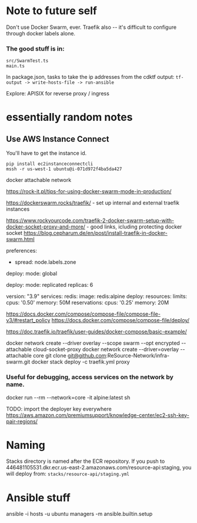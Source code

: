 # Note to future self

Don't use Docker Swarm, ever.
Traefik also -- it's difficult to configure through docker labels alone.

### The good stuff is in:
```
src/SwarmTest.ts
main.ts
```
In package.json, tasks to take the ip addresses from the cdktf output:
`tf-output -> write-hosts-file -> run-ansible`

Explore: APISIX for reverse proxy / ingress

# essentially random notes

## Use AWS Instance Connect

You'll have to get the instance id.

    pip install ec2instanceconnectcli
    mssh -r us-west-1 ubuntu@i-071d972f4ba5da427

docker attachable network

https://rock-it.pl/tips-for-using-docker-swarm-mode-in-production/

https://dockerswarm.rocks/traefik/ - set up internal and external traefik instances

https://www.rockyourcode.com/traefik-2-docker-swarm-setup-with-docker-socket-proxy-and-more/ - good links, icluding protecting docker socket
https://blog.cepharum.de/en/post/install-traefik-in-docker-swarm.html

preferences:

- spread: node.labels.zone

deploy:
mode: global

deploy:
mode: replicated
replicas: 6

version: "3.9"
services:
redis:
image: redis:alpine
deploy:
resources:
limits:
cpus: '0.50'
memory: 50M
reservations:
cpus: '0.25'
memory: 20M

https://docs.docker.com/compose/compose-file/compose-file-v3/#restart_policy
https://docs.docker.com/compose/compose-file/deploy/

https://doc.traefik.io/traefik/user-guides/docker-compose/basic-example/

docker network create --driver overlay --scope swarm --opt encrypted --attachable cloud-socket-proxy
docker network create --driver=overlay --attachable core
git clone git@github.com:ReSource-Network/infra-swarm.git
docker stack deploy -c traefik.yml proxy

### Useful for debugging, access services on the network by name.

docker run --rm --network=core -it alpine:latest sh

TODO: import the deployer key everywhere https://aws.amazon.com/premiumsupport/knowledge-center/ec2-ssh-key-pair-regions/

# Naming

Stacks directory is named after the ECR repository. If you push to 446481105531.dkr.ecr.us-east-2.amazonaws.com/resource-api:staging, you will deploy from:
`stacks/resource-api/staging.yml`


# Ansible stuff

ansible -i hosts -u ubuntu managers -m ansible.builtin.setup
